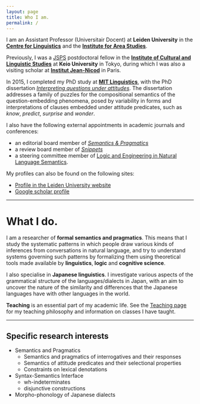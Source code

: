 ```yaml
---
layout: page
title: Who I am.
permalink: /
---
```


I am an Assistant Professor (Universitair Docent) at **Leiden University** in the **[Centre for Linguistics](https://www.universiteitleiden.nl/en/humanities/leiden-university-centre-for-linguistics)** and the **[Institute for Area Studies](https://www.universiteitleiden.nl/en/humanities/institute-for-area-studies)**.

Previously, I was a [JSPS](http://www.jsps.go.jp/english/) postdoctoral fellow in the **[Institute of Cultural and Linguistic Studies](http://www.icl.keio.ac.jp/)** at **Keio University** in Tokyo, during which I was also a visiting scholar at **[Institut Jean-Nicod](http://www.institutnicod.org/)** in Paris.

In 2015, I completed my PhD study at **[MIT Linguistics](http://web.mit.edu/linguistics/)**, with the PhD dissertation *[Interpreting questions under attitudes](http://hdl.handle.net/1721.1/99318)*. The dissertation addresses a family of puzzles for the compositional semantics of the question-embedding phenomena, posed by variability in forms and interpretations of clauses embedded under attitude predicates, such as *know*, *predict*, *surprise* and *wonder*.

I also have the following external appointments in academic journals and conferences:
- an editorial board member of *[Semantics & Pragmatics](http://semprag.org/)*
- a review board member of *[Snippets](http://www.ledonline.it/snippets/)*
- a steering committee member of [Logic and Engineering in Natural Language Semantics](http://www.is.ocha.ac.jp/~bekki/lenls/).

My profiles can also be found on the following sites:
- [Profile in the Leiden University website](https://www.universiteitleiden.nl/en/staffmembers/wataru-uegaki)
- [Google scholar profile](https://scholar.google.co.jp/citations?user=PHs9XX8AAAAJ)

---

# What I do.

I am a researcher of **formal semantics and pragmatics**. This means that I study the systematic patterns in which people draw various kinds of inferences from conversations in natural language, and try to understand systems governing such patterns by formalizing them using theoretical tools made available by **linguistics**, **logic** and **cognitive science**.

I also specialise in **Japanese linguistics**. I investigate various aspects of the grammatical structure of the languages/dialects in Japan, with an aim to uncover the nature of the similarity and differences that the Japanese languages have with other languages in the world.

**Teaching** is an essential part of my academic life. See the [Teaching page](wuegaki.github.io/teaching) for my teaching philosophy and information on classes I have taught.

---

## Specific research interests

- Semantics and Pragmatics
  - Semantics and pragmatics of interrogatives and their responses
  - Semantics of attitude predicates and their selectional properties
  - Constraints on lexical denotations
- Syntax-Semantics Interface
  - wh-indeterminates
  - disjunctive constructions
- Morpho-phonology of Japanese dialects

